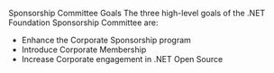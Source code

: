Sponsorship Committee Goals
The three high-level goals of the .NET Foundation Sponsorship Committee are:

- Enhance the Corporate Sponsorship program
- Introduce Corporate Membership
- Increase Corporate engagement in .NET Open Source
